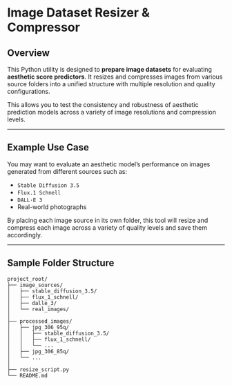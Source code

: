 # Image Dataset Resizer & Compressor

## Overview

This Python utility is designed to **prepare image datasets** for evaluating **aesthetic score predictors**. It resizes and compresses images from various source folders into a unified structure with multiple resolution and quality configurations.

This allows you to test the consistency and robustness of aesthetic prediction models across a variety of image resolutions and compression levels.

---

## Example Use Case

You may want to evaluate an aesthetic model’s performance on images generated from different sources such as:

- `Stable Diffusion 3.5`
- `Flux.1 Schnell`
- `DALL·E 3`
- Real-world photographs

By placing each image source in its own folder, this tool will resize and compress each image across a variety of quality levels and save them accordingly.

---

## Sample Folder Structure

```
project_root/
├── image_sources/
│   ├── stable_diffusion_3.5/
│   ├── flux_1_schnell/
│   ├── dalle_3/
│   └── real_images/
│
├── processed_images/
│   ├── jpg_306_95q/
│   │   ├── stable_diffusion_3.5/
│   │   ├── flux_1_schnell/
│   │   └── ...
│   ├── jpg_306_85q/
│   └── ...
│
├── resize_script.py
└── README.md
```

